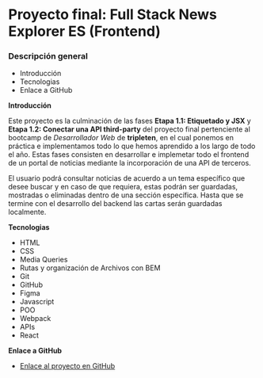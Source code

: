 # Proyecto final: Full Stack News Explorer ES (Frontend)

### Descripción general

- Introducción
- Tecnologias
- Enlace a GitHub

**Introducción**

Este proyecto es la culminación de las fases __Etapa 1.1: Etiquetado y JSX__ y __Etapa 1.2: Conectar una API third-party__ del proyecto final pertenciente al bootcamp de _Desarrollador Web_ de **tripleten**, en el cual ponemos en práctica e implementamos todo lo que hemos aprendido a los largo de todo el año. Estas fases consisten en desarrollar e implemetar todo el frontend de un portal de noticias mediante la incorporación de una API de terceros. 

El usuario podrá consultar noticias de acuerdo a un tema específico que desee buscar y en caso de que requiera, estas podrán ser guardadas, mostradas o eliminadas dentro de una sección específica. Hasta que se termine con el desarrollo del backend las cartas serán guardadas localmente.

**Tecnologias**

- HTML
- CSS
- Media Queries
- Rutas y organización de Archivos con BEM
- Git
- GitHub
- Figma
- Javascript
- POO
- Webpack
- APIs
- React

**Enlace a GitHub**

- [Enlace al proyecto en GitHub](https://enavarro81.github.io/project-name-frontend/)
